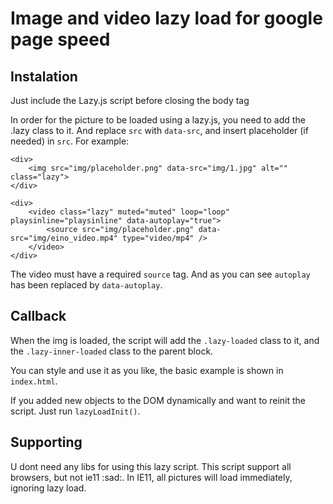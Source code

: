 # Image and video lazy load for google page speed

## Instalation

Just include the Lazy.js script before closing the body tag

In order for the picture to be loaded using a lazy.js, you need to add the .lazy class to it. And replace `src` with `data-src`, and insert placeholder (if needed) in `src`. For example:

```
<div>
    <img src="img/placeholder.png" data-src="img/1.jpg" alt="" class="lazy">
</div>

<div>
    <video class="lazy" muted="muted" loop="loop" playsinline="playsinline" data-autoplay="true">
        <source src="img/placeholder.png" data-src="img/eino_video.mp4" type="video/mp4" />
    </video>
</div>

```

The video must have a required `source` tag. And as you can see `autoplay` has been replaced by `data-autoplay`.

## Callback

When the img is loaded, the script will add the `.lazy-loaded` class to it, and the `.lazy-inner-loaded` class to the parent block.

You can style and use it as you like, the basic example is shown in `index.html`.

If you added new objects to the DOM dynamically and want to reinit the script. Just run `lazyLoadInit()`.


## Supporting

U dont need any libs for using this lazy script. This script support all browsers, but not ie11 :sad:. In IE11, all pictures will load immediately, ignoring lazy load.

